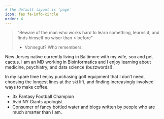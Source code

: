 ```yaml
---
# the default layout is 'page'
icon: fas fa-info-circle
order: 4
---
```


> “Beware of the man who works hard to learn something, learns it, and finds himself no wiser than > before” 
> 
> - Vonnegut? Who remembers. 

New Jersey native currently living in Baltimore with my wife, son and pet cactus. I am an MD working in Bioinformatics and I enjoy learning about medicine, psychiatry, and data science (buzzwords!). 

In my spare time I enjoy purchasing golf equipment that I don’t need, choosing the longest lines at the ski lift, and finding increasingly involved ways to make coffee. 

- 3x Fantasy Football Champion
- Avid NY Giants apologist
- Consumer of fancy bottled water and blogs written by people who are much smarter than I am. 
